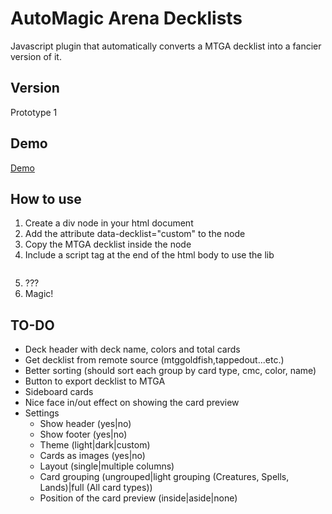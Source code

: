 <h1>AutoMagic Arena Decklists</h1>
Javascript plugin that automatically converts a MTGA decklist into a fancier version of it.

<h2>Version</h2>
Prototype 1

<h2>Demo</h2>
<a href="https://lukegothic.github.io/mtgadecklist/">Demo</a>

<h2>How to use</h2>
<ol>
  <li>Create a div node in your html document</li>
  <li>Add the attribute data-decklist="custom" to the node</li>
  <li>Copy the MTGA decklist inside the node</li>
  <li>Include a script tag at the end of the html body to use the lib <pre><script src="https://lukegothic.github.io/mtgadecklist/mtgadecklist.js"></script></pre>
  <li>???</li>
  <li>Magic!</li>
</ol>

<h2>TO-DO</h2>
<ul>
  <li>Deck header with deck name, colors and total cards</li>
  <li>Get decklist from remote source (mtggoldfish,tappedout...etc.)</li>
  <li>Better sorting (should sort each group by card type, cmc, color, name)</li>
  <li>Button to export decklist to MTGA</li>
  <li>Sideboard cards</li>
  <li>Nice face in/out effect on showing the card preview</li>
  <li>Settings
    <ul>
      <li>Show header (yes|no)</li>
      <li>Show footer (yes|no)</li>
      <li>Theme (light|dark|custom)</li>
      <li>Cards as images (yes|no)</li>
      <li>Layout (single|multiple columns)</li>
      <li>Card grouping (ungrouped|light grouping (Creatures, Spells, Lands)|full (All card types))</li>
      <li>Position of the card preview (inside|aside|none)</li>
    </ul>
  </li>
</ul>
